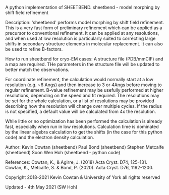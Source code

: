 A python implementation of SHEETBEND.
sheetbend - model morphing by shift field refinement

Description:
'sheetbend' performs model morphing by shift field refinement. This is a very fast form of preliminary refinement which can be applied
as a precursor to conventional refinement. It can be applied at any resolutions, and when used at low resolution is particularly suited
to correcting large shifts in secondary structure elements in molecular replacement. It can also be used to refine B-factors.

How to run sheetbend for cryo-EM cases:
A structure file (PDB/mmCIF) and a map are required. THe parameters in the structure file will be updated to better match the observations.

For coordinate refinement, the calculation would normally start at a low resolution (e.g. ~6 Angs) and then increase to 3 or 4Angs before moving to regular refinement. B-value refinement may be usefully performed at higher resolutions, depending on the speed and fit required. The resolutions may be set for the whole calculation, or a list of resolutions may be provided describing how the resolution will change over multiple cycles. If the radius is not specified, a default value will be calculated from 4x the resolution.

While little or no optimization has been performed the calculation is already fast, especially when run in low resolutions. Calculation time is dominated by the linear algebra calculation to get the shifts (in the case for this python code) and the electron density calculation. 


Author:
Kevin Cowtan (sheetbend)
Paul Bond (sheetbend)
Stephen Metcalfe (sheetbend)
Soon Wen Hoh (sheetbend - python code)

References:
Cowtan, K., & Agirre, J. (2018) Acta Cryst. D74, 125-131.
Cowtan, K., Metcalfe, S. & Bond, P. (2020). Acta Cryst. D76, 1192-1200.

Copyright 2018-2021 Kevin Cowtan & University of York all rights reserved

Updated - 4th May 2021 (SW Hoh)
